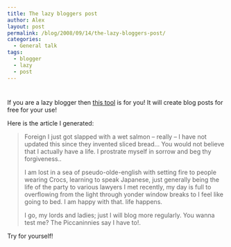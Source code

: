 ```yaml
---
title: The lazy bloggers post
author: Alex
layout: post
permalink: /blog/2008/09/14/the-lazy-bloggers-post/
categories:
  - General talk
tags:
  - blogger
  - lazy
  - post
---
```

# 

If you are a lazy blogger then [this tool][1] is for you! It will create blog posts for free for your use!

 [1]: http://www.aussiebloggers.com.au/blogpost.html

Here is the article I generated:

> Foreign I just got slapped with a wet salmon – really – I have not updated this since they invented sliced bread… You would not believe that I actually have a life. I prostrate myself in sorrow and beg thy forgiveness..
> 
> I am lost in a sea of pseudo-olde-english with setting fire to people wearing Crocs, learning to speak Japanese, just generally being the life of the party to various lawyers I met recently, my day is full to overflowing from the light through yonder window breaks to I feel like going to bed. I am happy with that. life happens.
> 
> I go, my lords and ladies; just I will blog more regularly. You wanna test me? The Piccaninnies say I have to!.

Try for yourself!